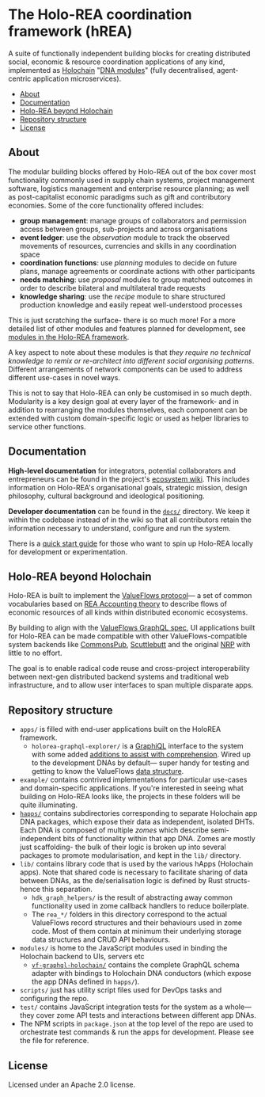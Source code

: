 # The Holo-REA coordination framework (hREA)

A suite of functionally independent building blocks for creating distributed social, economic & resource coordination applications of any kind, implemented as [Holochain](https://holochain.org/) "[DNA modules](https://developer.holochain.org/docs/concepts/2_application_architecture/)" (fully decentralised, agent-centric application microservices).

<!-- MarkdownTOC -->

- [About](#about)
- [Documentation](#documentation)
- [Holo-REA beyond Holochain](#holo-rea-beyond-holochain)
- [Repository structure](#repository-structure)
- [License](#license)

<!-- /MarkdownTOC -->

## About

The modular building blocks offered by Holo-REA out of the box cover most functionality commonly used in supply chain systems, project management software, logistics management and enterprise resource planning; as well as post-capitalist economic paradigms such as gift and contributory economies. Some of the core functionality offered includes:

- **group management**: manage groups of collaborators and permission access between groups, sub-projects and across organisations
- **event ledger**: use the *observation* module to track the observed movements of resources, currencies and skills in any coordination space
- **coordination functions**: use *planning* modules to decide on future plans, manage agreements or coordinate actions with other participants
- **needs matching**: use *proposal* modules to group matched outcomes in order to describe bilateral and multilateral trade requests
- **knowledge sharing**: use the *recipe* module to share structured production knowledge and easily repeat well-understood processes

This is just scratching the surface- there is so much more! For a more detailed list of other modules and features planned for development, see [modules in the Holo-REA framework](https://github.com/holo-rea/ecosystem/wiki/Modules-in-the-HoloREA-framework).

A key aspect to note about these modules is that *they require no technical knowledge to remix or re-architect into different social organising patterns*. Different arrangements of network components can be used to address different use-cases in novel ways.

This is not to say that Holo-REA can only be customised in so much depth. Modularity is a key design goal at every layer of the framework- and in addition to rearranging the modules themselves, each component can be extended with custom domain-specific logic or used as helper libraries to service other functions.

## Documentation

**High-level documentation** for integrators, potential collaborators and entrepreneurs can be found in the project's [ecosystem wiki](https://github.com/holo-rea/ecosystem/wiki/). This includes information on Holo-REA's organisational goals, strategic mission, design philosophy, cultural background and ideological positioning.

**Developer documentation** can be found in the [`docs/`](docs/README.md) directory. We keep it within the codebase instead of in the wiki so that all contributors retain the information necessary to understand, configure and run the system.

There is a [quick start guide](docs/README.md#quick-start) for those who want to spin up Holo-REA locally for development or experimentation.

## Holo-REA beyond Holochain

Holo-REA is built to implement the [ValueFlows protocol](https://valueflo.ws/)&mdash; a set of common vocabularies based on [REA Accounting theory](https://en.wikipedia.org/wiki/Resources,_events,_agents_(accounting_model)) to describe flows of economic resources of all kinds within distributed economic ecosystems.

By building to align with the [ValueFlows GraphQL spec](https://github.com/valueflows/vf-graphql/), UI applications built for Holo-REA can be made compatible with other ValueFlows-compatible system backends like [CommonsPub](https://github.com/commonspub/CommonsPub-Server), [Scuttlebutt](https://github.com/open-app/economic-sentences-graphql) and the original [NRP](https://github.com/django-rea/nrp) with little to no effort.

The goal is to enable radical code reuse and cross-project interoperability between next-gen distributed backend systems and traditional web infrastructure, and to allow user interfaces to span multiple disparate apps.

## Repository structure

- `apps/` is filled with end-user applications built on the HoloREA framework.
	- `holorea-graphql-explorer/` is a [GraphiQL](https://github.com/graphql/graphiql) interface to the system with some added [additions to assist with comprehension](https://github.com/OneGraph/graphiql-explorer-example). Wired up to the development DNAs by default&mdash; super handy for testing and getting to know the ValueFlows [data structure](https://github.com/valueflows/vf-graphql/).
- `example/` contains contrived implementations for particular use-cases and domain-specific applications. If you're interested in seeing what building on Holo-REA looks like, the projects in these folders will be quite illuminating.
- [`happs/`](happs/README.md) contains subdirectories corresponding to separate Holochain app DNA packages, which expose their data as independent, isolated DHTs. Each DNA is composed of multiple *zomes* which describe semi-independent bits of functionality within that app DNA. Zomes are mostly just scaffolding- the bulk of their logic is broken up into several packages to promote modularisation, and kept in the `lib/` directory.
- `lib/` contains library code that is used by the various hApps (Holochain apps). Note that shared code is necessary to facilitate sharing of data between DNAs, as the de/serialisation logic is defined by Rust structs- hence this separation.
	- `hdk_graph_helpers/` is the result of abstracting away common functionality used in zome callback handlers to reduce boilerplate.
	- The `rea_*/` folders in this directory correspond to the actual ValueFlows record structures and their behaviours used in zome code. Most of them contain at minimum their underlying storage data structures and CRUD API behaviours.
- `modules/` is home to the JavaScript modules used in binding the Holochain backend to UIs, servers etc
	- [`vf-graphql-holochain/`](modules/vf-graphql-holochain/README.md) contains the complete GraphQL schema adapter with bindings to Holochain DNA conductors (which expose the app DNAs defined in `happs/`).
- `scripts/` just has utility script files used for DevOps tasks and configuring the repo.
- `test/` contains JavaScript integration tests for the system as a whole&mdash; they cover zome API tests and interactions between different app DNAs.
- The NPM scripts in `package.json` at the top level of the repo are used to orchestrate test commands & run the apps for development. Please see the file for reference.

## License

Licensed under an Apache 2.0 license.
